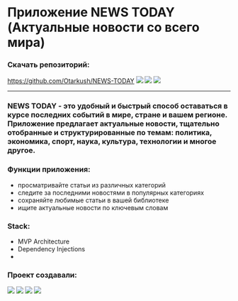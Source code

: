 # Приложение NEWS TODAY (Актуальные новости со всего мира)

### Скачать репозиторий:
https://github.com/Otarkush/NEWS-TODAY ![][ios] ![][swift] ![][uikit]

---
###  NEWS TODAY - это удобный и быстрый способ оставаться в курсе последних событий в мире, стране и вашем регионе. Приложение предлагает актуальные новости, тщательно отобранные и структурированные по темам: политика, экономика, спорт, наука, культура, технологии и многое другое.

### Функции приложения:
* просматривайте статьи из различных категорий
* следите за последними новостями в популярных категориях
* сохраняйте любимые статьи в вашей библиотеке
* ищите актуальные новости по ключевым словам

### Stack:
* MVP Architecture
* Dependency Injections
* 
### Проект создавали:
<p align="left"> 
<a href="https://github.com/Otarkush">
<img src="https://img.shields.io/badge/Otarkush (TeamLeader)-blue"/></a>
<a href="https://github.com/DaniilMurzin">
<img src="https://img.shields.io/badge/DaniilMurzin-red"/></a>
<a href="https://github.com/ShapovalovIlya">
<img src="https://img.shields.io/badge/ShapovalovIlya-green"/></a>
<a href="https://github.com/AryaDarisova">
<img src="https://img.shields.io/badge/AryaDarisova-yellow"/></a>
</p>

[ios]: https://img.shields.io/badge/iOS-15.0-black
[swift]: https://img.shields.io/badge/-Swift-black
[uikit]: https://img.shields.io/badge/-UIKit-black


